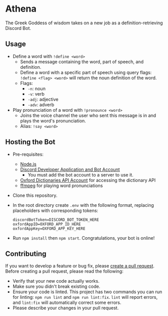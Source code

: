 # Athena
The Greek Goddess of wisdom takes on a new job as a definition-retrieving Discord Bot.

## Usage

- Define a word with `!define <word>`
  - Sends a message containing the word, part of speech, and definition.
  - Define a word with a specific part of speech using query flags: `!define <flag> <word>` will return the noun definition of the word.
  - Flags:
    - `-n`: noun
    - `-v`: verb
    - `-adj`: adjective
    - `-adv`: adverb
- Play pronunciation of a word with `!pronounce <word>`
  - Joins the voice channel the user who sent this message is in and plays the word's pronunciation.
  - Alias: `!say <word>`

## Hosting the Bot

- Pre-requisites:

  - [Node.js](https://nodejs.org/en/)
  - [Discord Developer Application and Bot Account](https://discordapp.com/developers/applications/)
    - You must add the bot account to a server to use it.
  - [Oxford Dictionaries API Account](https://developer.oxforddictionaries.com/) for accessing the dictionary API
  - [ffmpeg](https://ffmpeg.org/) for playing word pronunciations

- Clone this repository.

- In the root directory create `.env` with the following format, replacing placeholders with corresponding tokens:

  ```
  discordBotToken=DISCORD_BOT_TOKEN_HERE
  oxfordAppID=OXFORD_APP_ID_HERE
  oxfordAppKey=OXFORD_APP_KEY_HERE
  ```


- Run `npm install` then `npm start`. Congratulations, your bot is online!

## Contributing

If you want to develop a feature or bug fix, please [create a pull request](https://github.com/ajivoin/athena/compare). Before creating a pull request, please read the following:

- Verify that your new code actually works.
- Make sure you didn't break existing code.
- Ensure your code is linted. This project has two commands you can run for linting: `npm run lint` and `npm run lint:fix`. `lint` will report errors, and `lint:fix` will automatically correct some errors.
- Please describe your changes in your pull request.
